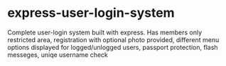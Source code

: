 # express-user-login-system
Complete user-login system built with express.
Has members only restricted area, registration with optional photo provided,
different menu options displayed for logged/unlogged users, passport protection, 
flash messeges, uniqe username check
